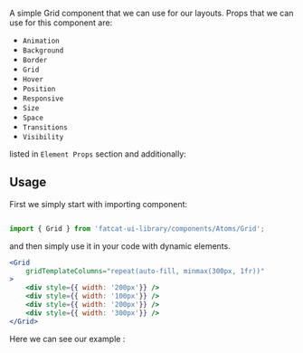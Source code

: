 A simple Grid component that we can use for our layouts. Props that we can use for this component are:

- `Animation`
- `Background`
- `Border`
- `Grid`
- `Hover`
- `Position`
- `Responsive`
- `Size`
- `Space`
- `Transitions`
- `Visibility`

listed in `Element Props` section and additionally:

## Usage 

First we simply start with importing component:

```jsx

import { Grid } from 'fatcat-ui-library/components/Atoms/Grid';

```

and then simply use it in your code with dynamic elements.

```jsx
<Grid
	gridTemplateColumns="repeat(auto-fill, minmax(300px, 1fr))"
>
	<div style={{ width: '200px'}} />
	<div style={{ width: '100px'}} />
	<div style={{ width: '200px'}} />
	<div style={{ width: '300px'}} />
</Grid>
```

Here we can see our example	:
